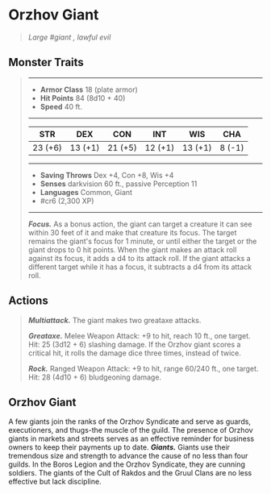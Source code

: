 # Orzhov Giant
>*Large #giant , lawful evil*
## Monster Traits
>___
>- **Armor Class** 18 (plate armor)
>- **Hit Points** 84 (8d10 + 40)
>- **Speed** 40 ft.
>___
>|STR|DEX|CON|INT|WIS|CHA|
>|:---:|:---:|:---:|:---:|:---:|:---:|
>|23 (+6)|13 (+1)|21 (+5)|12 (+1)|13 (+1)|8 (-1)|
>___
>- **Saving Throws** Dex +4, Con +8, Wis +4
>- **Senses** darkvision 60 ft., passive Perception 11
>- **Languages** Common, Giant
>- #cr6 (2,300 XP)
>___
>***Focus.*** As a bonus action, the giant can target a creature it can see within 30 feet of it and make that creature its focus. The target remains the giant's focus for 1 minute, or until either the target or the giant drops to 0 hit points. When the giant makes an attack roll against its focus, it adds a d4 to its attack roll. If the giant attacks a different target while it has a focus, it subtracts a d4 from its attack roll.  
>
## Actions
>***Multiattack.*** The giant makes two greataxe attacks.  
>
>***Greataxe.*** Melee Weapon Attack: +9 to hit, reach 10 ft., one target. Hit: 25 (3d12 + 6) slashing damage. If the Orzhov giant scores a critical hit, it rolls the damage dice three times, instead of twice.  
>
>***Rock.*** Ranged Weapon Attack: +9 to hit, range 60/240 ft., one target. Hit: 28 (4d10 + 6) bludgeoning damage.
## Orzhov Giant
A few giants join the ranks of the Orzhov Syndicate and serve as guards, executioners, and thugs-the muscle of the guild. The presence of Orzhov giants in markets and streets serves as an effective reminder for business owners to keep their payments up to date.
***Giants.*** Giants use their tremendous size and strength to advance the cause of no less than four guilds. In the Boros Legion and the Orzhov Syndicate, they are cunning soldiers. The giants of the Cult of Rakdos and the Gruul Clans are no less effective but lack discipline.